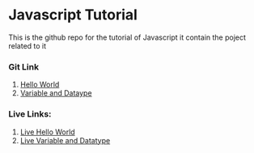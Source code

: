 # Javascript Tutorial
This is the github repo for the tutorial of Javascript it contain the poject related to it

### Git Link
1. [Hello World](https://avination-org.github.io/Basic-of-Javascript/hellojavascript/ "Git Link for Hello World")
2. [Variable and Dataype](https://avination-org.github.io/Basic-of-Javascript/variable-and-datatype/ "Git Link for Variable and Datatype in javascript")


### Live Links:
1. [Live Hello World](https://github.com/Avination-org/Basic-of-Javascript/tree/main/hellojavascript "Live link for Hello World")
2. [Live Variable and Datatype](https://github.com/Avination-org/Basic-of-Javascript/tree/main/variable-and-datatype "Live link for Variable and Datatype in javascript")